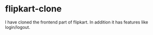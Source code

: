 # flipkart-clone
I have cloned the frontend part of flipkart. In addition it has features like login/logout. 
